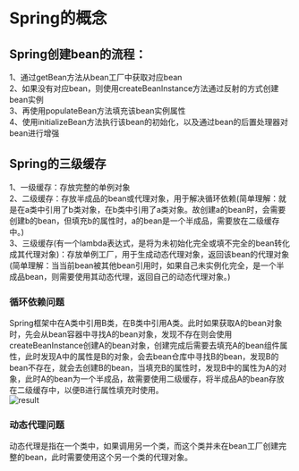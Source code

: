 # Spring的概念
## Spring创建bean的流程：  
1、通过getBean方法从bean工厂中获取对应bean  
2、如果没有对应bean，则使用createBeanInstance方法通过反射的方式创建bean实例  
3、再使用populateBean方法填充该bean实例属性  
4、使用initializeBean方法执行该bean的初始化，以及通过bean的后置处理器对bean进行增强 
## Spring的三级缓存
1、一级缓存：存放完整的单例对象   
2、二级缓存：存放半成品的bean或代理对象，用于解决循环依赖(简单理解：就是在a类中引用了b类对象，在b类中引用了a类对象。故创建a的bean时，会需要创建b的bean，但填充b的属性时，a的bean是一个半成品，需要放在二级缓存中。)  
3、三级缓存(有一个lambda表达式，是将为未初始化完全或填不完全的bean转化成其代理对象)：存放单例工厂，用于生成动态代理对象，返回该bean的代理对象(简单理解：当当前bean被其他bean引用时，如果自己未实例化完全，是一个半成品bean，则需要使用其动态代理，返回自己的动态代理对象。)    
### 循环依赖问题
Spring框架中在A类中引用B类，在B类中引用A类。此时如果获取A的bean对象时，先会从bean容器中寻找A的bean对象，发现不存在则会使用createBeanInstance创建A的bean对象，创建完成后需要去填充A的bean组件属性，此时发现A中的属性是B的对象，会去bean仓库中寻找B的bean，发现B的bean不存在，就会去创建B的bean，当填充B的属性时，发现B中的属性为A的对象，此时A的bean为一个半成品，故需要使用二级缓存，将半成品A的bean存放在二级缓存中，以便B进行属性填充时使用。  
![result](https://static01.imgkr.com/temp/182e6ed55c974c3fb1fe9a4f15873623.png)
### 动态代理问题   
动态代理是指在一个类中，如果调用另一个类，而这个类并未在bean工厂创建完整的bean，此时需要使用这个另一个类的代理对象。  

 
